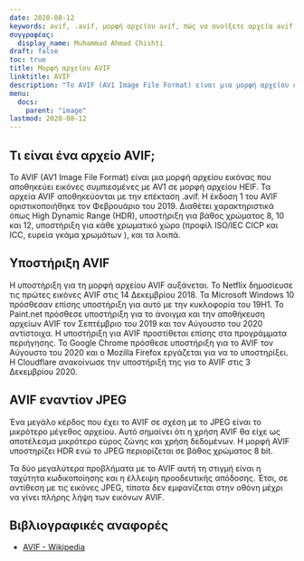 ```yaml
---
date: 2020-08-12
keywords: avif, .avif, μορφή αρχείου avif, πώς να ανοίξετε αρχεία avif, επέκταση αρχείου avif, επέκταση αρχείου .avif, μορφή αρχείου .avif
συγγραφέας:
  display_name: Muhammad Ahmad Chishti
draft: false
toc: true
title: Μορφή αρχείου AVIF
linktitle: AVIF
description: "Το AVIF (AV1 Image File Format) είναι μια μορφή αρχείου εικόνας που αποθηκεύει εικόνες συμπιεσμένες με AV1 σε μορφή αρχείου HEIF. Τα αρχεία AVIF αποθηκεύονται με την επέκταση .avif."
menu:
  docs:
    parent: "image"
lastmod: 2020-08-12
---
```


## Τι είναι ένα αρχείο AVIF; ##

Το AVIF (AV1 Image File Format) είναι μια μορφή αρχείου εικόνας που αποθηκεύει εικόνες συμπιεσμένες με AV1 σε μορφή αρχείου HEIF. Τα αρχεία AVIF αποθηκεύονται με την επέκταση .avif. Η έκδοση 1 του AVIF οριστικοποιήθηκε τον Φεβρουάριο του 2019. Διαθέτει χαρακτηριστικά όπως High Dynamic Range (HDR), υποστήριξη για βάθος χρώματος 8, 10 και 12, υποστήριξη για κάθε χρωματικό χώρο (προφίλ ISO/IEC CICP και ICC, ευρεία γκάμα χρωμάτων ), και τα λοιπά.

## Υποστήριξη AVIF ##

Η υποστήριξη για τη μορφή αρχείου AVIF αυξάνεται. Το Netflix δημοσίευσε τις πρώτες εικόνες AVIF στις 14 Δεκεμβρίου 2018. Τα Microsoft Windows 10 πρόσθεσαν επίσης υποστήριξη για αυτό με την κυκλοφορία του 19H1. Το Paint.net πρόσθεσε υποστήριξη για το άνοιγμα και την αποθήκευση αρχείων AVIF τον Σεπτέμβριο του 2019 και τον Αύγουστο του 2020 αντίστοιχα. Η υποστήριξη για AVIF προστίθεται επίσης στα προγράμματα περιήγησης. Το Google Chrome πρόσθεσε υποστήριξη για το AVIF τον Αύγουστο του 2020 και ο Mozilla Firefox εργάζεται για να το υποστηρίξει. Η Cloudflare ανακοίνωσε την υποστήριξή της για το AVIF στις 3 Δεκεμβρίου 2020.

## AVIF εναντίον JPEG ##

Ένα μεγάλο κέρδος που έχει το AVIF σε σχέση με το JPEG είναι το μικρότερο μέγεθος αρχείου. Αυτό σημαίνει ότι η χρήση AVIF θα είχε ως αποτέλεσμα μικρότερο εύρος ζώνης και χρήση δεδομένων. Η μορφή AVIF υποστηρίζει HDR ενώ το JPEG περιορίζεται σε βάθος χρώματος 8 bit.

Τα δύο μεγαλύτερα προβλήματα με το AVIF αυτή τη στιγμή είναι η ταχύτητα κωδικοποίησης και η έλλειψη προοδευτικής απόδοσης. Έτσι, σε αντίθεση με τις εικόνες JPEG, τίποτα δεν εμφανίζεται στην οθόνη μέχρι να γίνει πλήρης λήψη των εικόνων AVIF.

## Βιβλιογραφικές αναφορές ##

* [AVIF - Wikipedia](https://en.wikipedia.org/wiki/AV1#AV1_Image_File_Format_(AVIF))

